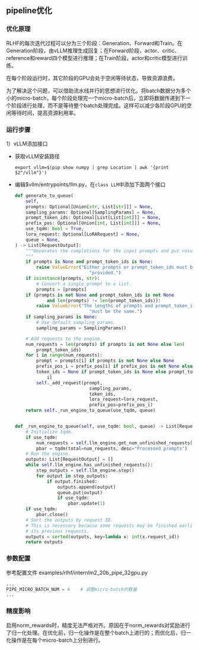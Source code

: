 ## pipeline优化
### 优化原理

RLHF的每次迭代过程可以分为三个阶段：Generation、Forward和Train。在Generation阶段，由vLLM推理生成回复；在Forward阶段，actor、critic、reference和reward四个模型进行推理；在Train阶段，actor和critic模型进行训练。

在每个阶段运行时，其它阶段的GPU会处于空闲等待状态，导致资源浪费。

为了解决这个问题，可以借助流水线并行的思想进行优化。将batch数据分为多个小的micro-batch，每个阶段处理完一个micro-batch后，立即将数据传递到下一个阶段进行处理，而不是等待整个batch处理完成。这样可以减少各阶段GPU的空闲等待时间，提高资源利用率。

### 运行步骤

1）vLLM添加接口
- 获取vLLM安装路径
    ```shell
    export vllm=$(pip show numpy | grep Location | awk '{print $2"/vllm"}')
    ```

- 编辑$vllm/entrypoints/llm.py，在`class LLM`中添加下面两个接口
    ```python
    def generate_to_queue(
        self,
        prompts: Optional[Union[str, List[str]]] = None,
        sampling_params: Optional[SamplingParams] = None,
        prompt_token_ids: Optional[List[List[int]]] = None,
        prefix_pos: Optional[Union[int, List[int]]] = None,
        use_tqdm: bool = True,
        lora_request: Optional[LoRARequest] = None,
        queue = None,
    ) -> List[RequestOutput]:
        """Generates the completions for the input prompts and put result to queue.
        """
        if prompts is None and prompt_token_ids is None:
            raise ValueError("Either prompts or prompt_token_ids must be "
                                "provided.")
        if isinstance(prompts, str):
            # Convert a single prompt to a list.
            prompts = [prompts]
        if (prompts is not None and prompt_token_ids is not None
                and len(prompts) != len(prompt_token_ids)):
            raise ValueError("The lengths of prompts and prompt_token_ids "
                                "must be the same.")
        if sampling_params is None:
            # Use default sampling params.
            sampling_params = SamplingParams()

        # Add requests to the engine.
        num_requests = len(prompts) if prompts is not None else len(
            prompt_token_ids)
        for i in range(num_requests):
            prompt = prompts[i] if prompts is not None else None
            prefix_pos_i = prefix_pos[i] if prefix_pos is not None else None
            token_ids = None if prompt_token_ids is None else prompt_token_ids[
                i]
            self._add_request(prompt,
                                sampling_params,
                                token_ids,
                                lora_request=lora_request,
                                prefix_pos=prefix_pos_i)
        return self._run_engine_to_queue(use_tqdm, queue)


    def _run_engine_to_queue(self, use_tqdm: bool, queue) -> List[RequestOutput]:
        # Initialize tqdm.
        if use_tqdm:
            num_requests = self.llm_engine.get_num_unfinished_requests()
            pbar = tqdm(total=num_requests, desc="Processed prompts")
        # Run the engine.
        outputs: List[RequestOutput] = []
        while self.llm_engine.has_unfinished_requests():
            step_outputs = self.llm_engine.step()
            for output in step_outputs:
                if output.finished:
                    outputs.append(output)
                    queue.put(output)
                    if use_tqdm:
                        pbar.update(1)
        if use_tqdm:
            pbar.close()
        # Sort the outputs by request ID.
        # This is necessary because some requests may be finished earlier than
        # its previous requests.
        outputs = sorted(outputs, key=lambda x: int(x.request_id))
        return outputs
    ```

### 参数配置
参考配置文件 examples/rlhf/internlm2_20b_pipe_32gpu.py
```python
...
PIPE_MICRO_BATCH_NUM = 4    # 调整micro-batch的数量
...
```

### 精度影响
启用norm_rewards时，精度无法严格对齐。原因在于norm_rewards对奖励进行了归一化处理。在优化前，归一化操作是在整个batch上进行的；而优化后，归一化操作是在每个micro-batch上分别进行。
